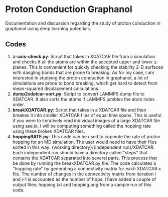 # Proton Conduction Graphanol
Documentation and discussion regarding the study of proton conduction in graphanol using deep learning potentials.

## Codes
1. **z-axis-check.py**: Script that takes in XDATCAR file from a simulation and checks if all the atoms are within the accepted upper and lower z-planes. This is convenient for quickly checking the stability 2-D surfaces with dangling bonds that are prone to breaking. As for my case, I am interested in studying the proton conduction in graphanol, a lot of simulations are prone to bond breaking, which get hard to detect from mean-squared displacement calculations. 
2. **dump2xdatcar-sort.py**: Script to convert LAMMPS dump file to XDATCAR. It also sorts the atoms if LAMMPS jumbles the atom index order. 
3. **breakXDATCAR.py**: Script that takes in a XDATCAR file and then breakes it into smaller XDATCAR files of equal time spans. This is useful if you were to iteratively read individual images of a large XDATCAR file using ase.io. I will be computing something called the hopping rate using these broken XDATCAR files.
4. **hoppingRATE.py**: This code can be used to copmute the rate of proton hopping for an MD simulation. The user would need to have their files sorted in this way: {working directory}/{independent run}/XDATCAR. Each independent run should have a directory called "steps" that contains the XDATCAR separated into several parts. This process that be done by running the breakXDATCAR.py file. The code calculates a "hopping rate" by generating a connectivity matrix for each XDATCAR.x file. The number of changes in the connectivity matrix from iteration i and i-1 is accounted as the number of hops.  I have added a couple of output files: hopping.txt and hopping.png from a sample run of this code. 

